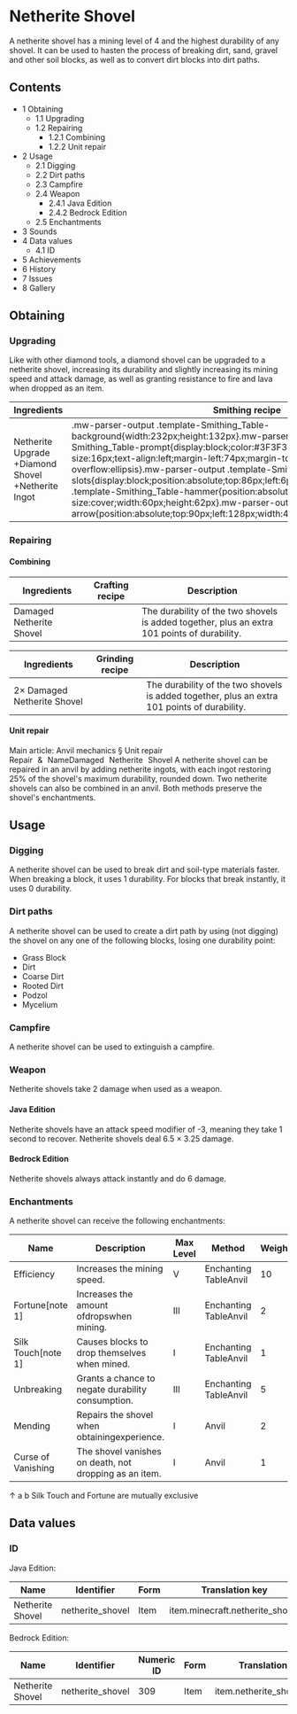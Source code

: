 # Netherite Shovel
A netherite shovel has a mining level of 4 and the highest durability of any shovel. It can be used to hasten the process of breaking dirt, sand, gravel and other soil blocks, as well as to convert dirt blocks into dirt paths.

## Contents
- 1 Obtaining
	- 1.1 Upgrading
	- 1.2 Repairing
		- 1.2.1 Combining
		- 1.2.2 Unit repair
- 2 Usage
	- 2.1 Digging
	- 2.2 Dirt paths
	- 2.3 Campfire
	- 2.4 Weapon
		- 2.4.1 Java Edition
		- 2.4.2 Bedrock Edition
	- 2.5 Enchantments
- 3 Sounds
- 4 Data values
	- 4.1 ID
- 5 Achievements
- 6 History
- 7 Issues
- 8 Gallery

## Obtaining
### Upgrading
Like with other diamond tools, a diamond shovel can be upgraded to a netherite shovel, increasing its durability and slightly increasing its mining speed and attack damage, as well as granting resistance to fire and lava when dropped as an item.

| Ingredients                                        | Smithing recipe                                                                                                                                                                                                                                                                                                                                                                                                                                                                                                                                                                                                                                           |
|----------------------------------------------------|-----------------------------------------------------------------------------------------------------------------------------------------------------------------------------------------------------------------------------------------------------------------------------------------------------------------------------------------------------------------------------------------------------------------------------------------------------------------------------------------------------------------------------------------------------------------------------------------------------------------------------------------------------------|
| Netherite Upgrade +Diamond Shovel +Netherite Ingot | .mw-parser-output .template-Smithing_Table-background{width:232px;height:132px}.mw-parser-output .template-Smithing_Table-prompt{display:block;color:#3F3F3F;font-family:Minecraft;font-size:16px;text-align:left;margin-left:74px;margin-top:24px;overflow:hidden;text-overflow:ellipsis}.mw-parser-output .template-Smithing_Table-slots{display:block;position:absolute;top:86px;left:6px}.mw-parser-output .template-Smithing_Table-hammer{position:absolute;top:6px;left:6px;background-size:cover;width:60px;height:62px}.mw-parser-output .template-Smithing_Table-arrow{position:absolute;top:90px;left:128px;width:44px;height:30px}Upgrade Gear |

### Repairing
#### Combining
| Ingredients              | Crafting recipe | Description                                                                                  |
|--------------------------|-----------------|----------------------------------------------------------------------------------------------|
| Damaged Netherite Shovel |                 | The durability of the two shovels is added together, plus an extra 101 points of durability. |

| Ingredients                 | Grinding recipe | Description                                                                                  |
|-----------------------------|-----------------|----------------------------------------------------------------------------------------------|
| 2× Damaged Netherite Shovel |                 | The durability of the two shovels is added together, plus an extra 101 points of durability. |

#### Unit repair
Main article: Anvil mechanics § Unit repair
Repair & NameDamaged Netherite Shovel
A netherite shovel can be repaired in an anvil by adding netherite ingots, with each ingot restoring 25% of the shovel's maximum durability, rounded down. Two netherite shovels can also be combined in an anvil. Both methods preserve the shovel's enchantments.

## Usage
### Digging
A netherite shovel can be used to break dirt and soil-type materials faster. When breaking a block, it uses 1 durability. For blocks that break instantly, it uses 0 durability.

### Dirt paths
A netherite shovel can be used to create a dirt path by using (not digging) the shovel on any one of the following blocks, losing one durability point:

- Grass Block
- Dirt
- Coarse Dirt
- Rooted Dirt
- Podzol
- Mycelium

### Campfire
A netherite shovel can be used to extinguish a campfire.

### Weapon
Netherite shovels take 2 damage when used as a weapon.

#### Java Edition
Netherite shovels have an attack speed modifier of -3, meaning they take 1 second to recover. Netherite shovels deal 6.5 × 3.25 damage.

#### Bedrock Edition
Netherite shovels always attack instantly and do 6 damage.

### Enchantments
A netherite shovel can receive the following enchantments:

| Name               | Description                                            | Max Level | Method                | Weight |
|--------------------|--------------------------------------------------------|-----------|-----------------------|--------|
| Efficiency         | Increases the mining speed.                            | V         | Enchanting TableAnvil | 10     |
| Fortune[note 1]    | Increases the amount ofdropswhen mining.               | III       | Enchanting TableAnvil | 2      |
| Silk Touch[note 1] | Causes blocks to drop themselves when mined.           | I         | Enchanting TableAnvil | 1      |
| Unbreaking         | Grants a chance to negate durability consumption.      | III       | Enchanting TableAnvil | 5      |
| Mending            | Repairs the shovel when obtainingexperience.           | I         | Anvil                 | 2      |
| Curse of Vanishing | The shovel vanishes on death, not dropping as an item. | I         | Anvil                 | 1      |


↑ a b Silk Touch and Fortune are mutually exclusive


## Data values
### ID
Java Edition:

| Name             | Identifier       | Form | Translation key                 |
|------------------|------------------|------|---------------------------------|
| Netherite Shovel | netherite_shovel | Item | item.minecraft.netherite_shovel |

Bedrock Edition:

| Name             | Identifier       | Numeric ID | Form | Translation key            |
|------------------|------------------|------------|------|----------------------------|
| Netherite Shovel | netherite_shovel | 309        | Item | item.netherite_shovel.name |

